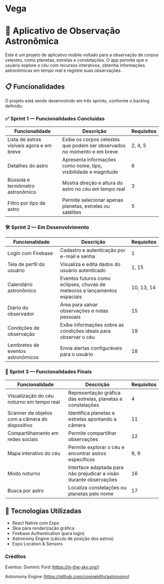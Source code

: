 # Vega
# 🌌 Aplicativo de Observação Astronômica

Este é um projeto de aplicativo mobile voltado para a observação de corpos celestes, como planetas, estrelas e constelações. O app permite que o usuário explore o céu com recursos interativos, obtenha informações astronômicas em tempo real e registre suas observações.

## 📋 Funcionalidades

O projeto está sendo desenvolvido em três sprints, conforme o backlog definido:

### ✅ Sprint 1 — Funcionalidades Concluídas

| Funcionalidade                                         | Descrição                                                                 | Requisitos |
|--------------------------------------------------------|---------------------------------------------------------------------------|------------|
| Lista de astros visíveis agora e em breve              | Exibe os corpos celestes que podem ser observados no momento e em breve  | 2, 4, 5    |
| Detalhes do astro                                      | Apresenta informações como nome, tipo, visibilidade e magnitude           | 6          |
| Bússola e termômetro astronômico                       | Mostra direção e altura do astro no céu em tempo real                     | 3          |
| Filtro por tipo de astro                               | Permite selecionar apenas planetas, estrelas ou satélites                | 5          |

### 🛠️ Sprint 2 — Em Desenvolvimento

| Funcionalidade                 | Descrição                                                                 | Requisitos |
|--------------------------------|---------------------------------------------------------------------------|------------|
| Login com Firebase             | Cadastro e autenticação por e-mail e senha                                | 1          |
| Tela de perfil do usuário      | Visualiza e edita dados do usuário autenticado                            | 1, 15      |
| Calendário astronômico        | Eventos futuros como eclipses, chuvas de meteoros e lançamentos espaciais | 10, 13, 14 |
| Diário do observador           | Área para salvar observações e notas pessoais                             | 15         |
| Condições de observação       | Exibe informações sobre as condições ideais para observar o céu           | 19         |
| Lembretes de eventos astronômicos               | Envia alertas configuráveis para o usuário               | 18         |

### 🚀 Sprint 3 — Funcionalidades Finais

| Funcionalidade                                  | Descrição                                                                 | Requisitos |
|-------------------------------------------------|---------------------------------------------------------------------------|------------|
| Visualização do céu noturno em tempo real       | Representação gráfica das estrelas, planetas e constelações               | 4          |
| Scanner de objetos com a câmera do dispositivo  | Identifica planetas e estrelas apontando a câmera                        | 11         |
| Compartilhamento em redes sociais               | Permite compartilhar observações                                          | 12         |
| Mapa interativo do céu                          | Permite explorar o céu e encontrar astros específicos                     | 8, 9       |
| Modo noturno                  | Interface adaptada para não prejudicar a visão durante observações        | 16         |
| Busca por astro                                 | Localiza constelações ou planetas pelo nome              | 17         |

## 🚧 Tecnologias Utilizadas

- React Native com Expo
- Skia para renderização gráfica
- Firebase Authentication (para login)
- Astronomy Engine (cálculo de posição dos astros)
- Expo Location & Sensors

### Créditos
Eventos: Dominic Ford (https://in-the-sky.org/)

Astronomy Engine (https://github.com/cosinekitty/astronomy)
